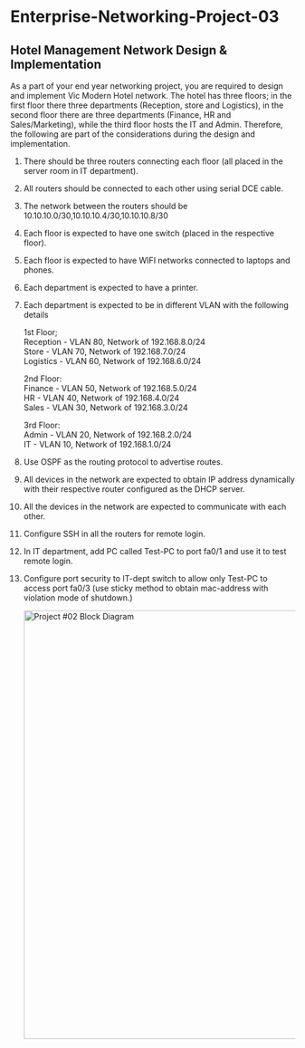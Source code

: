 # Enterprise-Networking-Project-03
Hotel Management Network Design &amp; Implementation
----------------------------------------------------



As a part of your end year networking project, you are required to design and implement Vic Modern Hotel network. The hotel has three floors; in the first floor there three departments (Reception, store and Logistics), in the second floor there are three departments (Finance, HR and Sales/Marketing), while the third floor hosts the IT and Admin. Therefore, the following are part of the considerations during the design and implementation.

1. There should be three routers connecting each floor (all placed in the server room in IT department).

2. All routers should be connected to each other using serial DCE cable.

3. The network between the routers should be 10.10.10.0/30,10.10.10.4/30,10.10.10.8/30

4. Each floor is expected to have one switch (placed in the respective floor).

5. Each floor is expected to have WIFI networks connected to laptops and phones.

6. Each department is expected to have a printer.

7. Each department is expected to be in different VLAN with the following details


	1st Floor;<br>
	Reception - VLAN 80, Network of 192.168.8.0/24 <br>
	Store     - VLAN 70, Network of 192.168.7.0/24 <br>
	Logistics - VLAN 60, Network of 192.168.6.0/24 <br>

	2nd Floor:<br>
	Finance   - VLAN 50, Network of 192.168.5.0/24 <br>
	HR        - VLAN 40, Network of 192.168.4.0/24 <br>
	Sales     - VLAN 30, Network of 192.168.3.0/24 <br>

	3rd Floor:<br>
	Admin     - VLAN 20, Network of 192.168.2.0/24 <br>
	IT        - VLAN 10, Network of 192.168.1.0/24 <br>

8. Use OSPF as the routing protocol to advertise routes.

9. All devices in the network are expected to obtain IP address dynamically with their respective router configured as the DHCP server.

10. All the devices in the network are expected to communicate with each other.

11. Configure SSH in all the routers for remote login.

12. In IT department, add PC called Test-PC to port fa0/1 and use it to test remote login.

13. Configure port security to IT-dept switch to allow only Test-PC to access port fa0/3 (use sticky method to obtain mac-address with violation mode of shutdown.)


    <img width="1477" height="757" alt="Project #02 Block Diagram" src="https://github.com/user-attachments/assets/c9f590b3-4ec8-4b5f-855f-648fc5b6903d" />
